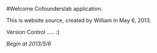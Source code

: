 #Welcome Cofounderslab application.

This is website source, created by William in May 6, 2013.

Version Control ..... :)

*Begin  at 2013/5/6*

